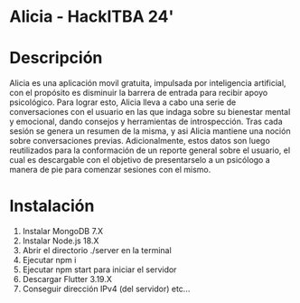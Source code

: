 # Alicia - HackITBA 24'

# Descripción
Alicia es una aplicación movil gratuita, impulsada por inteligencia artificial, con el propósito es disminuir la barrera de entrada para recibir apoyo psicológico. Para lograr esto, Alicia lleva a cabo una serie de conversaciones con el usuario en las que indaga sobre su bienestar mental y emocional, dando consejos y herramientas de introspección. Tras cada sesión se genera un resumen de la misma, y asi Alicia mantiene una noción sobre conversaciones previas. Adicionalmente, estos datos son luego reutilizados para la conformación de un reporte general sobre el usuario, el cual es descargable con el objetivo de presentarselo a un psicólogo a manera de pie para comenzar sesiones con el mismo.


# Instalación

1. Instalar MongoDB 7.X
2. Instalar Node.js 18.X
3. Abrir el directorio ./server en la terminal
4. Ejecutar npm i
5. Ejecutar npm start para iniciar el servidor
5. Descargar Flutter 3.19.X
6. Conseguir dirección IPv4 (del servidor)
etc...